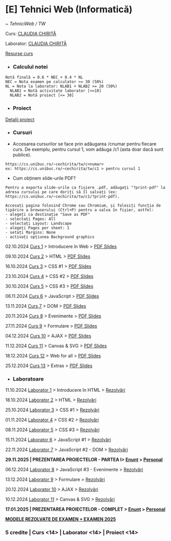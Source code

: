 # [E] Tehnici Web (Informatică)

~ *TehniciWeb / TW*

Curs: [CLAUDIA CHIRIȚĂ](mailto:claudia-elena.chirita@unibuc.ro)

Laborator: [CLAUDIA CHIRIȚĂ](mailto:claudia-elena.chirita@unibuc.ro)

[Resurse curs](https://cs.unibuc.ro/~cechirita/tw/)


* ### Calculul notei

```
Notă finală = 0.6 * NEC + 0.4 * NL
NEC = Nota examen pe calculator >= 30 (50%)
NL = Nota la laborator: NLAB1 + NLAB2 >= 20 (50%)
  NLAB1 = Notă activitate laborator [<=10]
  NLAB2 = Notă proiect [<= 30]
```

* ### Proiect

[Detalii proiect](./Proiect/)

* ### Cursuri

- Accesarea cursurilor se face prin adăugarea /cnumar pentru fiecare curs. De exemplu, pentru cursul 1, vom adăuga /c1 (asta doar dacă sunt publice).

```
https://cs.unibuc.ro/~cechirita/tw/c<numar>
ex: https://cs.unibuc.ro/~cechirita/tw/c1 > pentru cursul 1
```

- Cum obținem slide-urile PDF?

```
Pentru a exporta slide-urile ca fișiere .pdf, adăugați "?print-pdf" la adresa cursului pe care doriți să îl salvați (ex: https://cs.unibuc.ro/~cechirita/tw/c1/?print-pdf). 

Accesați pagina folosind Chrome sau Chromium, și folosiți funcția de tipărire a browserului (Ctrl+P) pentru a salva în fișier, astfel:
- alegeți ca destinație "Save as PDF"
- selectați Pages: All
- selectați Layout: Landscape
- alegeți Pages per sheet: 1
- setați Margins: None
- activați opțiunea Background graphics
```


02.10.2024 [Curs 1](https://cs.unibuc.ro/~cechirita/tw/c1) > Introducere în Web > [PDF Slides](./Cursuri/Cursul%2001%20-%20Introducere%20in%20Web.pdf)

09.10.2024 [Curs 2](https://cs.unibuc.ro/~cechirita/tw/c2) > HTML > [PDF Slides](./Cursuri/Cursul%2002%20-%20HTML.pdf)

16.10.2024 [Curs 3](https://cs.unibuc.ro/~cechirita/tw/c3) > CSS #1 > [PDF Slides](./Cursuri/Cursul%2003%20-%20CSS%201.pdf)

23.10.2024 [Curs 4](https://cs.unibuc.ro/~cechirita/tw/c4) > CSS #2 > [PDF Slides](./Cursuri/Cursul%2004%20-%20CSS%202.pdf)

30.10.2024 [Curs 5](https://cs.unibuc.ro/~cechirita/tw/c5) > CSS #3 > [PDF Slides](./Cursuri/Cursul%2005%20-%20CSS%203.pdf)

06.11.2024 [Curs 6](https://cs.unibuc.ro/~cechirita/tw/c6) > JavaScript > [PDF Slides](./Cursuri/Cursul%2006%20-%20JavaScript.pdf)

13.11.2024 [Curs 7](https://cs.unibuc.ro/~cechirita/tw/c7) > DOM > [PDF Slides](./Cursuri/Cursul%2007%20-%20DOM.pdf)

20.11.2024 [Curs 8](https://cs.unibuc.ro/~cechirita/tw/c8) > Evenimente > [PDF Slides](./Cursuri/Cursul%2008%20-%20Evenimente.pdf)

27.11.2024 [Curs 9](https://cs.unibuc.ro/~cechirita/tw/c9) > Formulare > [PDF Slides](./Cursuri/Cursul%2009%20-%20Formulare.pdf)

04.12.2024 [Curs 10](https://cs.unibuc.ro/~cechirita/tw/c10) > AJAX > [PDF Slides](./Cursuri/Cursul%2010%20-%20AJAX.pdf)

11.12.2024 [Curs 11](https://cs.unibuc.ro/~cechirita/tw/c11) > Canvas & SVG > [PDF Slides](./Cursuri/Cursul%2011%20-%20Canvas.%20SVG.pdf)

18.12.2024 [Curs 12](https://cs.unibuc.ro/~cechirita/tw/c12) > Web for all > [PDF Slides](./Cursuri/Cursul%2012%20-%20Web%204%20All.pdf)

25.12.2024 [Curs 13](https://cs.unibuc.ro/~cechirita/tw/c13) > Extras > [PDF Slides](./Cursuri/Cursul%2013%20-%20Extras.pdf)

* ### Laboratoare

11.10.2024 [Laborator 1](./Laboratoare/Laborator%2001/) > Introducere în HTML > [Rezolvări]()

18.10.2024 [Laborator 2](./Laboratoare/Laborator%2002/) > HTML > [Rezolvări]()

25.10.2024 [Laborator 3](./Laboratoare/Laborator%2003/) > CSS #1 > [Rezolvări]()

01.11.2024 [Laborator 4](./Laboratoare/Laborator%2004/) > CSS #2 > [Rezolvări]()

08.11.2024 [Laborator 5](./Laboratoare/Laborator%2005/) > CSS #3 > [Rezolvări]()

15.11.2024 [Laborator 6](./Laboratoare/Laborator%2006/) > JavaScript #1 > [Rezolvări]()

22.11.2024 [Laborator 7](./Laboratoare/Laborator%2007/) > JavaScript #2 - DOM > [Rezolvări]()

**29.11.2025 | PREZENTAREA PROIECTELOR - PARTEA I> [Enunț](./Proiect/) > [Personal](https://github.com/vlaxcs/Stardew-Valley-Presentation-Website)**

06.12.2024 [Laborator 8](./Laboratoare/Laborator%2008/) > JavaScript #3 - Evenimente > [Rezolvări]()

13.12.2024 [Laborator 9](./Laboratoare/Laborator%2009/) > Formulare > [Rezolvări]()

20.12.2024 [Laborator 10](./Laboratoare/Laborator%2010/) > AJAX > [Rezolvări]()

10.12.2024 [Laborator 11](./Laboratoare/Laborator%2011/) > Canvas & SVG > [Rezolvări]()

**17.01.2025 | PREZENTAREA PROIECTELOR - COMPLET > [Enunț](./Proiect/) > [Personal](https://github.com/vlaxcs/Stardew-Valley-Presentation-Website)**

**[MODELE REZOLVATE DE EXAMEN + EXAMEN 2025](./Examen/)**

### **5 credite | Curs <14> | Laborator <14> | Proiect <14>**